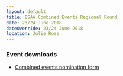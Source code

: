 ```yaml
---
layout: default
title: ESAA Combined Events Regional Round
date: 23/24 June 2018
dateOverride: 23/24 June 2018
location: Julie Rose
---
```


<div class="panel panel-info">
  <div class="panel-heading">
    <h3 class="panel-title">Event downloads</h3>
  </div>
  <div class="panel-body">
    <ul>
        <li>
            <a href="/files/events/17-18/2018-06-23-esaa-combined-events-regional-round/CE-NOMINATION-FORMS-2018.doc">
                Combined events nomination form
            </a>
        </li>
    </ul>
  </div>
</div>